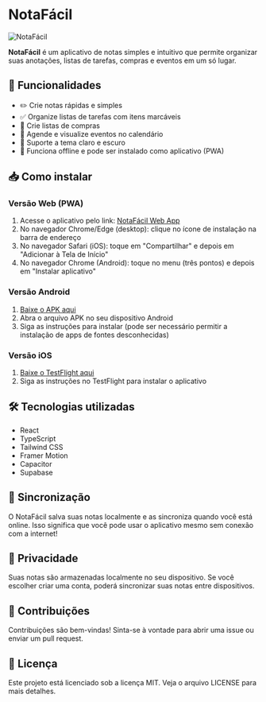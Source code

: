 
# NotaFácil

![NotaFácil](public/icons/icon-192x192.png)

**NotaFácil** é um aplicativo de notas simples e intuitivo que permite organizar suas anotações, listas de tarefas, compras e eventos em um só lugar.

## 🌟 Funcionalidades

- ✏️ Crie notas rápidas e simples
- ✅ Organize listas de tarefas com itens marcáveis
- 🛒 Crie listas de compras
- 📅 Agende e visualize eventos no calendário
- 🌙 Suporte a tema claro e escuro
- 📱 Funciona offline e pode ser instalado como aplicativo (PWA)

## 📥 Como instalar

### Versão Web (PWA)

1. Acesse o aplicativo pelo link: [NotaFácil Web App](https://36199513-9819-4027-9168-b1abb3b8e3ee.lovableproject.com)
2. No navegador Chrome/Edge (desktop): clique no ícone de instalação na barra de endereço
3. No navegador Safari (iOS): toque em "Compartilhar" e depois em "Adicionar à Tela de Início"
4. No navegador Chrome (Android): toque no menu (três pontos) e depois em "Instalar aplicativo"

### Versão Android

1. [Baixe o APK aqui](https://github.com/seu-usuario/notafacil/releases/download/v1.0.0/notafacil-v1.0.0.apk)
2. Abra o arquivo APK no seu dispositivo Android
3. Siga as instruções para instalar (pode ser necessário permitir a instalação de apps de fontes desconhecidas)

### Versão iOS

1. [Baixe o TestFlight aqui](https://testflight.apple.com/join/seu-codigo)
2. Siga as instruções no TestFlight para instalar o aplicativo

## 🛠️ Tecnologias utilizadas

- React
- TypeScript
- Tailwind CSS
- Framer Motion
- Capacitor
- Supabase

## 🔄 Sincronização

O NotaFácil salva suas notas localmente e as sincroniza quando você está online. Isso significa que você pode usar o aplicativo mesmo sem conexão com a internet!

## 📱 Privacidade

Suas notas são armazenadas localmente no seu dispositivo. Se você escolher criar uma conta, poderá sincronizar suas notas entre dispositivos.

## 🤝 Contribuições

Contribuições são bem-vindas! Sinta-se à vontade para abrir uma issue ou enviar um pull request.

## 📄 Licença

Este projeto está licenciado sob a licença MIT. Veja o arquivo LICENSE para mais detalhes.
